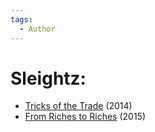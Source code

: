 ```yaml
---
tags:
  - Author
---
```


# Sleightz:

- [Tricks of the Trade](./tricksofthetrade.md) (2014)
- [From Riches to Riches](./fromrichestoriches.md) (2015)